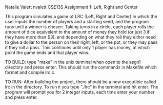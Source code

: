 Natalie Valett
nvalett
CSE13S Assignment 1: Left, Right and Center

This program simulates a game of LRC (Left, Right and Center) in which the user inputs the number of players and a starting seed, and the program runs until a winner is chosen. Taking turns in a circle, each player rolls the amount of dice equivelent to the amount of money they hold (or just 3 if they have more than $3), and depending on what they roll they either need to give a dollar to the person on their right, left, or the pot, or they may pass if they roll a pass. This continues until only 1 player has money, at which point the game ends and that player wins.

TO BUILD:
type "make" in the unix terminal when open to the asgn1 directory and press enter. This should run the commands in Makefile which format and compile lrc.c.

TO RUN:
After building the project, there should be a new executible called lrc in the directory. To run it you type "./lrc" in the terminal and hit enter.
The program will prompt you for 2 integer inputs, each time enter your number and press enter.
